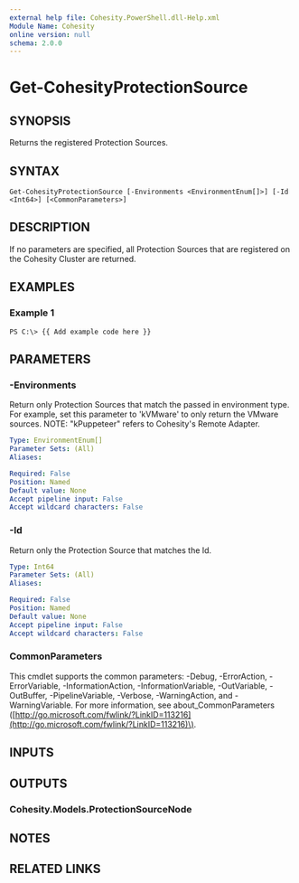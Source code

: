 ```yaml
---
external help file: Cohesity.PowerShell.dll-Help.xml
Module Name: Cohesity
online version: null
schema: 2.0.0
---
```


# Get-CohesityProtectionSource

## SYNOPSIS

Returns the registered Protection Sources.

## SYNTAX

```text
Get-CohesityProtectionSource [-Environments <EnvironmentEnum[]>] [-Id <Int64>] [<CommonParameters>]
```

## DESCRIPTION

If no parameters are specified, all Protection Sources that are registered on the Cohesity Cluster are returned.

## EXAMPLES

### Example 1

```text
PS C:\> {{ Add example code here }}
```

## PARAMETERS

### -Environments

Return only Protection Sources that match the passed in environment type. For example, set this parameter to 'kVMware' to only return the VMware sources. NOTE: "kPuppeteer" refers to Cohesity's Remote Adapter.

```yaml
Type: EnvironmentEnum[]
Parameter Sets: (All)
Aliases:

Required: False
Position: Named
Default value: None
Accept pipeline input: False
Accept wildcard characters: False
```

### -Id

Return only the Protection Source that matches the Id.

```yaml
Type: Int64
Parameter Sets: (All)
Aliases:

Required: False
Position: Named
Default value: None
Accept pipeline input: False
Accept wildcard characters: False
```

### CommonParameters

This cmdlet supports the common parameters: -Debug, -ErrorAction, -ErrorVariable, -InformationAction, -InformationVariable, -OutVariable, -OutBuffer, -PipelineVariable, -Verbose, -WarningAction, and -WarningVariable. For more information, see about\_CommonParameters \([http://go.microsoft.com/fwlink/?LinkID=113216](http://go.microsoft.com/fwlink/?LinkID=113216)\).

## INPUTS

## OUTPUTS

### Cohesity.Models.ProtectionSourceNode

## NOTES

## RELATED LINKS

